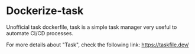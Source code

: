 # Dockerize-task
Unofficial task dockerfile, task is a simple task manager very useful to automate CI/CD processes.

For more details about "Task", check the following link:
https://taskfile.dev/
